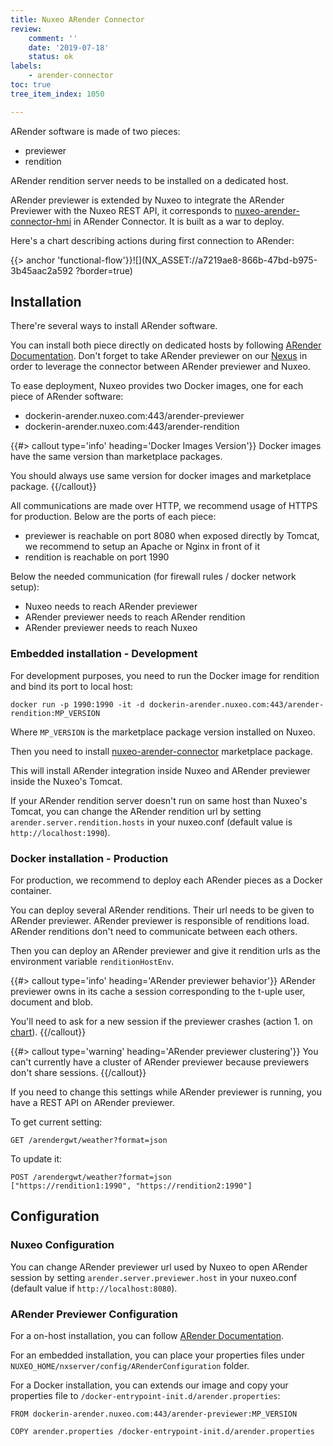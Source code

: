 ```yaml
---
title: Nuxeo ARender Connector
review:
    comment: ''
    date: '2019-07-18'
    status: ok
labels:
    - arender-connector
toc: true
tree_item_index: 1050

---
```


ARender software is made of two pieces:

- previewer
- rendition

ARender rendition server needs to be installed on a dedicated host.

ARender previewer is extended by Nuxeo to integrate the ARender Previewer with the Nuxeo REST API, it corresponds to [nuxeo-arender-connector-hmi](https://github.com/nuxeo/nuxeo-arender-connector/tree/master/nuxeo-arender-connector-hmi) in ARender Connector. It is built as a war to deploy.

Here's a chart describing actions during first connection to ARender:

<!--     ### NX_ASSET ###
    path: /default-domain/workspaces/Product Management/Documentation/Documentation Screenshots/NXDOC/Nuxeo Arender Connector/ARender starting flow
    name: arender-flow.png
    addons#diagram#up_to_date
-->
{{> anchor 'functional-flow'}}![](NX_ASSET://a7219ae8-866b-47bd-b975-3b45aac2a592 ?border=true)

## Installation

There're several ways to install ARender software.

You can install both piece directly on dedicated hosts by following [ARender Documentation](https://arender.io/doc/current/documentation/setup/index-setup.html). Don't forget to take ARender previewer on our [Nexus](https://mavenpriv.nuxeo.com/nexus/#nexus-search;quick~nuxeo-arender-connector-hmi) in order to leverage the connector between ARender previewer and Nuxeo.

To ease deployment, Nuxeo provides two Docker images, one for each piece of ARender software:
- dockerin-arender.nuxeo.com:443/arender-previewer
- dockerin-arender.nuxeo.com:443/arender-rendition

{{#> callout type='info' heading='Docker Images Version'}}
Docker images have the same version than marketplace packages.

You should always use same version for docker images and marketplace package.
{{/callout}}

All communications are made over HTTP, we recommend usage of HTTPS for production. Below are the ports of each piece:
- previewer is reachable on port 8080 when exposed directly by Tomcat, we recommend to setup an Apache or Nginx in front of it
- rendition is reachable on port 1990

Below the needed communication (for firewall rules / docker network setup):
- Nuxeo needs to reach ARender previewer
- ARender previewer needs to reach ARender rendition
- ARender previewer needs to reach Nuxeo

### Embedded installation - Development

For development purposes, you need to run the Docker image for rendition and bind its port to local host:
```
docker run -p 1990:1990 -it -d dockerin-arender.nuxeo.com:443/arender-rendition:MP_VERSION
```
Where `MP_VERSION` is the marketplace package version installed on Nuxeo.

Then you need to install [nuxeo-arender-connector](https://connect.nuxeo.com/nuxeo/site/marketplace/package/nuxeo-arender-connector) marketplace package.

This will install ARender integration inside Nuxeo and ARender previewer inside the Nuxeo's Tomcat.

If your ARender rendition server doesn't run on same host than Nuxeo's Tomcat, you can change the ARender rendition url by setting `arender.server.rendition.hosts` in your nuxeo.conf (default value is `http://localhost:1990`).

### Docker installation - Production

For production, we recommend to deploy each ARender pieces as a Docker container.

You can deploy several ARender renditions. Their url needs to be given to ARender previewer. ARender previewer is responsible of renditions load. ARender renditions don't need to communicate between each others.

Then you can deploy an ARender previewer and give it rendition urls as the environment variable `renditionHostEnv`.

{{#> callout type='info' heading='ARender previewer behavior'}}
ARender previewer owns in its cache a session corresponding to the t-uple user, document and blob.

You'll need to ask for a new session if the previewer crashes (action 1. on [chart](#functional-flow)).
{{/callout}}

{{#> callout type='warning' heading='ARender previewer clustering'}}
You can't currently have a cluster of ARender previewer because previewers don't share sessions.
{{/callout}}

If you need to change this settings while ARender previewer is running, you have a REST API on ARender previewer.

To get current setting:
```
GET /arendergwt/weather?format=json
```
To update it:
```
POST /arendergwt/weather?format=json
["https://rendition1:1990", "https://rendition2:1990"]
```

## Configuration

### Nuxeo Configuration

You can change ARender previewer url used by Nuxeo to open ARender session by setting `arender.server.previewer.host` in your nuxeo.conf (default value if `http://localhost:8080`).

### ARender Previewer Configuration

For a on-host installation, you can follow [ARender Documentation](https://arender.io/doc/current/documentation/setup/presentation/configuration.html).

For an embedded installation, you can place your properties files under `NUXEO_HOME/nxserver/config/ARenderConfiguration` folder.

For a Docker installation, you can extends our image and copy your properties file to `/docker-entrypoint-init.d/arender.properties`:
```
FROM dockerin-arender.nuxeo.com:443/arender-previewer:MP_VERSION

COPY arender.properties /docker-entrypoint-init.d/arender.properties
```

